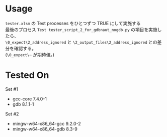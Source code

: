 # Usage

`tester.xlsm` の Test processes をひとつずつ TRUE にして実施する  
最後のプロセス `Test tester_script_2_for_gdbnaut_nogdb.py` の項目を実施したら、  
`\0_expect\2_address_ignored` と `\2_output_files\2_address_ignored` との差分を確認する。  
(`\0_expect\~` が期待値。)

# Tested On

Set #1
 - gcc-core 7.4.0-1
 - gdb 8.1.1-1

Set #2
 - mingw-w64-x86_64-gcc 9.2.0-2
 - mingw-w64-x86_64-gdb 8.3-9

